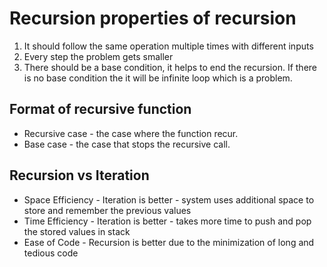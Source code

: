 # Recursion properties of recursion #
1. It should follow the same operation multiple times with different inputs
2. Every step the problem gets smaller
3. There should be a base condition, it helps to end the recursion. 
If there is no base condition the it will be infinite loop which is a problem.

## Format of recursive function
* Recursive case - the case where the function recur.
* Base case - the case that stops the recursive call.

## Recursion vs Iteration
* Space Efficiency - Iteration is better - system uses additional space to store and remember the previous values
* Time Efficiency - Iteration is better - takes more time to push and pop the stored values in stack
* Ease of Code - Recursion is better due to the minimization of long and tedious code